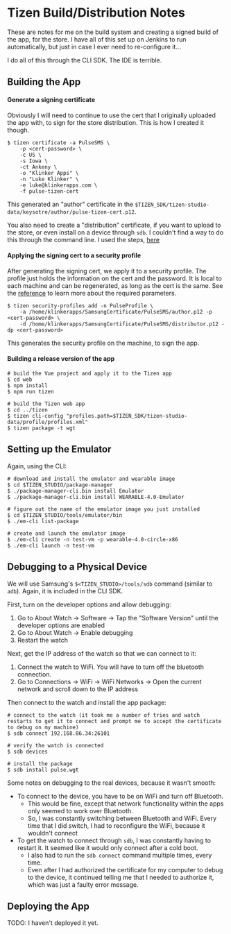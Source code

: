 # Tizen Build/Distribution Notes

These are notes for me on the build system and creating a signed build of the app, for the store. I have all of this set up on Jenkins to run automatically, but just in case I ever need to re-configure it...

I do all of this through the CLI SDK. The IDE is terrible.

## Building the App

#### Generate a signing certificate

Obviously I will need to continue to use the cert that I originally uploaded the app with, to sign for the store distribution. This is how I created it though.

```
$ tizen certificate -a PulseSMS \
    -p <cert-password> \
    -c US \
    -s Iowa \
    -ct Ankeny \
    -o "Klinker Apps" \
    -n "Luke Klinker" \
    -e luke@klinkerapps.com \
    -f pulse-tizen-cert
```

This generated an "author" certificate in the `$TIZEN_SDK/tizen-studio-data/keysotre/author/pulse-tizen-cert.p12`.

You also need to create a "distribution" certificate, if you want to upload to the store, or even install on a device through `sdb`. I couldn't find a way to do this through the command line. I used the steps, [here](https://developer.samsung.com/galaxy-watch/develop/getting-certificates/create)

#### Applying the signing cert to a security profile

After generating the signing cert, we apply it to a security profile. The profile just holds the information on the cert and the password. It is local to each machine and can be regenerated, as long as the cert is the same. See the [reference](https://developer.tizen.org/development/tizen-studio/web-tools/cli#Issue_tizen_cert) to learn more about the required parameters.

```
$ tizen security-profiles add -n PulseProfile \
    -a /home/klinkerapps/SamsungCertificate/PulseSMS/author.p12 -p <cert-password> \
    -d /home/klinkerapps/SamsungCertificate/PulseSMS/distributor.p12 -dp <cert-password>
```

This generates the security profile on the machine, to sign the app.

#### Building a release version of the app

```
# build the Vue project and apply it to the Tizen app
$ cd web
$ npm install
$ npm run tizen

# build the Tizen web app
$ cd ../tizen
$ tizen cli-config "profiles.path=$TIZEN_SDK/tizen-studio-data/profile/profiles.xml"
$ tizen package -t wgt
```

## Setting up the Emulator

Again, using the CLI:

```
# download and install the emulator and wearable image
$ cd $TIZEN_STUDIO/package-manager
$ ./package-manager-cli.bin install Emulator
$ ./package-manager-cli.bin install WEARABLE-4.0-Emulator

# figure out the name of the emulator image you just installed
$ cd $TIZEN_STUDIO/tools/emulator/bin
$ ./em-cli list-package

# create and launch the emulator image
$ ./em-cli create -n test-vm -p wearable-4.0-circle-x86
$ ./em-cli launch -n test-vm
```

## Debugging to a Physical Device

We will use Samsung's `$<TIZEN_STUDIO>/tools/sdb` command (similar to `adb`). Again, it is included in the CLI SDK.

First, turn on the developer options and allow debugging:

1. Go to About Watch -> Software -> Tap the "Software Version" until the developer options are enabled
2. Go to About Watch -> Enable debugging
3. Restart the watch

Next, get the IP address of the watch so that we can connect to it:

1. Connect the watch to WiFi. You will have to turn off the bluetooth connection.
2. Go to Connections -> WiFi -> WiFi Networks -> Open the current network and scroll down to the IP address

Then connect to the watch and install the app package:

```
# connect to the watch (it took me a number of tries and watch restarts to get it to connect and prompt me to accept the certificate to debug on my machine)
$ sdb connect 192.168.86.34:26101

# verify the watch is connected
$ sdb devices

# install the package
$ sdb install pulse.wgt
```

Some notes on debugging to the real devices, because it wasn't smooth:

* To connect to the device, you have to be on WiFi and turn off Bluetooth. 
  * This would be fine, except that network functionality within the apps only seemed to work over Bluetooth. 
  * So, I was constantly switching between Bluetooth and WiFi. Every time that I did switch, I had to reconfigure the WiFi, because it wouldn't connect
* To get the watch to connect through `sdb`, I was constantly having to restart it. It seemed like it would only connect after a cold boot. 
  * I also had to run the `sdb connect` command multiple times, every time. 
  * Even after I had authorized the certificate for my computer to debug to the device, it continued telling me that I needed to authorize it, which was just a faulty error message.

## Deploying the App

TODO: I haven't deployed it yet.
